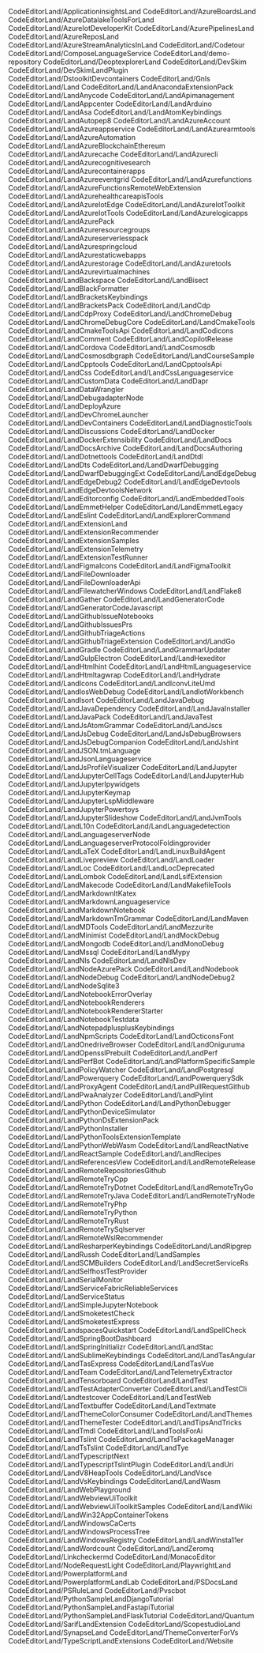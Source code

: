 CodeEditorLand/ApplicationinsightsLand
CodeEditorLand/AzureBoardsLand
CodeEditorLand/AzureDatalakeToolsForLand
CodeEditorLand/AzureIotDeveloperKit
CodeEditorLand/AzurePipelinesLand
CodeEditorLand/AzureReposLand
CodeEditorLand/AzureStreamAnalyticsInLand
CodeEditorLand/Codetour
CodeEditorLand/ComposeLanguageService
CodeEditorLand/demo-repository
CodeEditorLand/DeoptexplorerLand
CodeEditorLand/DevSkim
CodeEditorLand/DevSkimLandPlugin
CodeEditorLand/DstoolkitDevcontainers
CodeEditorLand/Gnls
CodeEditorLand/Land
CodeEditorLand/LandAnacondaExtensionPack
CodeEditorLand/LandAnycode
CodeEditorLand/LandApimanagement
CodeEditorLand/LandAppcenter
CodeEditorLand/LandArduino
CodeEditorLand/LandAsa
CodeEditorLand/LandAtomKeybindings
CodeEditorLand/LandAutopep8
CodeEditorLand/LandAzureAccount
CodeEditorLand/LandAzureappservice
CodeEditorLand/LandAzurearmtools
CodeEditorLand/LandAzureAutomation
CodeEditorLand/LandAzureBlockchainEthereum
CodeEditorLand/LandAzurecache
CodeEditorLand/LandAzurecli
CodeEditorLand/LandAzurecognitivesearch
CodeEditorLand/LandAzurecontainerapps
CodeEditorLand/LandAzureeventgrid
CodeEditorLand/LandAzurefunctions
CodeEditorLand/LandAzureFunctionsRemoteWebExtension
CodeEditorLand/LandAzurehealthcareapisTools
CodeEditorLand/LandAzureIotEdge
CodeEditorLand/LandAzureIotToolkit
CodeEditorLand/LandAzureIotTools
CodeEditorLand/LandAzurelogicapps
CodeEditorLand/LandAzurePack
CodeEditorLand/LandAzureresourcegroups
CodeEditorLand/LandAzureserverlesspack
CodeEditorLand/LandAzurespringcloud
CodeEditorLand/LandAzurestaticwebapps
CodeEditorLand/LandAzurestorage
CodeEditorLand/LandAzuretools
CodeEditorLand/LandAzurevirtualmachines
CodeEditorLand/LandBackspace
CodeEditorLand/LandBisect
CodeEditorLand/LandBlackFormatter
CodeEditorLand/LandBracketsKeybindings
CodeEditorLand/LandBracketsPack
CodeEditorLand/LandCdp
CodeEditorLand/LandCdpProxy
CodeEditorLand/LandChromeDebug
CodeEditorLand/LandChromeDebugCore
CodeEditorLand/LandCmakeTools
CodeEditorLand/LandCmakeToolsApi
CodeEditorLand/LandCodicons
CodeEditorLand/LandComment
CodeEditorLand/LandCopilotRelease
CodeEditorLand/LandCordova
CodeEditorLand/LandCosmosdb
CodeEditorLand/LandCosmosdbgraph
CodeEditorLand/LandCourseSample
CodeEditorLand/LandCpptools
CodeEditorLand/LandCpptoolsApi
CodeEditorLand/LandCss
CodeEditorLand/LandCssLanguageservice
CodeEditorLand/LandCustomData
CodeEditorLand/LandDapr
CodeEditorLand/LandDataWrangler
CodeEditorLand/LandDebugadapterNode
CodeEditorLand/LandDeployAzure
CodeEditorLand/LandDevChromeLauncher
CodeEditorLand/LandDevContainers
CodeEditorLand/LandDiagnosticTools
CodeEditorLand/LandDiscussions
CodeEditorLand/LandDocker
CodeEditorLand/LandDockerExtensibility
CodeEditorLand/LandDocs
CodeEditorLand/LandDocsArchive
CodeEditorLand/LandDocsAuthoring
CodeEditorLand/LandDotnettools
CodeEditorLand/LandDtdl
CodeEditorLand/LandDts
CodeEditorLand/LandDwarfDebugging
CodeEditorLand/LandDwarfDebuggingExt
CodeEditorLand/LandEdgeDebug
CodeEditorLand/LandEdgeDebug2
CodeEditorLand/LandEdgeDevtools
CodeEditorLand/LandEdgeDevtoolsNetwork
CodeEditorLand/LandEditorconfig
CodeEditorLand/LandEmbeddedTools
CodeEditorLand/LandEmmetHelper
CodeEditorLand/LandEmmetLegacy
CodeEditorLand/LandEslint
CodeEditorLand/LandExplorerCommand
CodeEditorLand/LandExtensionLand
CodeEditorLand/LandExtensionRecommender
CodeEditorLand/LandExtensionSamples
CodeEditorLand/LandExtensionTelemetry
CodeEditorLand/LandExtensionTestRunner
CodeEditorLand/LandFigmaIcons
CodeEditorLand/LandFigmaToolkit
CodeEditorLand/LandFileDownloader
CodeEditorLand/LandFileDownloaderApi
CodeEditorLand/LandFilewatcherWindows
CodeEditorLand/LandFlake8
CodeEditorLand/LandGather
CodeEditorLand/LandGeneratorCode
CodeEditorLand/LandGeneratorCodeJavascript
CodeEditorLand/LandGithubIssueNotebooks
CodeEditorLand/LandGithubIssuesPrs
CodeEditorLand/LandGithubTriageActions
CodeEditorLand/LandGithubTriageExtension
CodeEditorLand/LandGo
CodeEditorLand/LandGradle
CodeEditorLand/LandGrammarUpdater
CodeEditorLand/LandGulpElectron
CodeEditorLand/LandHexeditor
CodeEditorLand/LandHtmlhint
CodeEditorLand/LandHtmlLanguageservice
CodeEditorLand/LandHtmltagwrap
CodeEditorLand/LandHydrate
CodeEditorLand/LandIcons
CodeEditorLand/LandIconvLiteUmd
CodeEditorLand/LandIosWebDebug
CodeEditorLand/LandIotWorkbench
CodeEditorLand/LandIsort
CodeEditorLand/LandJavaDebug
CodeEditorLand/LandJavaDependency
CodeEditorLand/LandJavaInstaller
CodeEditorLand/LandJavaPack
CodeEditorLand/LandJavaTest
CodeEditorLand/LandJsAtomGrammar
CodeEditorLand/LandJscs
CodeEditorLand/LandJsDebug
CodeEditorLand/LandJsDebugBrowsers
CodeEditorLand/LandJsDebugCompanion
CodeEditorLand/LandJshint
CodeEditorLand/LandJSON.tmLanguage
CodeEditorLand/LandJsonLanguageservice
CodeEditorLand/LandJsProfileVisualizer
CodeEditorLand/LandJupyter
CodeEditorLand/LandJupyterCellTags
CodeEditorLand/LandJupyterHub
CodeEditorLand/LandJupyterIpywidgets
CodeEditorLand/LandJupyterKeymap
CodeEditorLand/LandJupyterLspMiddleware
CodeEditorLand/LandJupyterPowertoys
CodeEditorLand/LandJupyterSlideshow
CodeEditorLand/LandJvmTools
CodeEditorLand/LandL10n
CodeEditorLand/LandLanguagedetection
CodeEditorLand/LandLanguageserverNode
CodeEditorLand/LandLanguageserverProtocolFoldingprovider
CodeEditorLand/LandLaTeX
CodeEditorLand/LandLinuxBuildAgent
CodeEditorLand/LandLivepreview
CodeEditorLand/LandLoader
CodeEditorLand/LandLoc
CodeEditorLand/LandLocDeprecated
CodeEditorLand/LandLombok
CodeEditorLand/LandLsifExtension
CodeEditorLand/LandMakecode
CodeEditorLand/LandMakefileTools
CodeEditorLand/LandMarkdownItKatex
CodeEditorLand/LandMarkdownLanguageservice
CodeEditorLand/LandMarkdownNotebook
CodeEditorLand/LandMarkdownTmGrammar
CodeEditorLand/LandMaven
CodeEditorLand/LandMDTools
CodeEditorLand/LandMezzurite
CodeEditorLand/LandMinimist
CodeEditorLand/LandMockDebug
CodeEditorLand/LandMongodb
CodeEditorLand/LandMonoDebug
CodeEditorLand/LandMssql
CodeEditorLand/LandMypy
CodeEditorLand/LandNls
CodeEditorLand/LandNlsDev
CodeEditorLand/LandNodeAzurePack
CodeEditorLand/LandNodebook
CodeEditorLand/LandNodeDebug
CodeEditorLand/LandNodeDebug2
CodeEditorLand/LandNodeSqlite3
CodeEditorLand/LandNotebookErrorOverlay
CodeEditorLand/LandNotebookRenderers
CodeEditorLand/LandNotebookRendererStarter
CodeEditorLand/LandNotebookTestdata
CodeEditorLand/LandNotepadplusplusKeybindings
CodeEditorLand/LandNpmScripts
CodeEditorLand/LandOcticonsFont
CodeEditorLand/LandOnedriveBrowser
CodeEditorLand/LandOniguruma
CodeEditorLand/LandOpensslPrebuilt
CodeEditorLand/LandPerf
CodeEditorLand/LandPerfBot
CodeEditorLand/LandPlatformSpecificSample
CodeEditorLand/LandPolicyWatcher
CodeEditorLand/LandPostgresql
CodeEditorLand/LandPowerquery
CodeEditorLand/LandPowerquerySdk
CodeEditorLand/LandProxyAgent
CodeEditorLand/LandPullRequestGithub
CodeEditorLand/LandPwaAnalyzer
CodeEditorLand/LandPylint
CodeEditorLand/LandPython
CodeEditorLand/LandPythonDebugger
CodeEditorLand/LandPythonDeviceSimulator
CodeEditorLand/LandPythonDsExtensionPack
CodeEditorLand/LandPythonInstaller
CodeEditorLand/LandPythonToolsExtensionTemplate
CodeEditorLand/LandPythonWebWasm
CodeEditorLand/LandReactNative
CodeEditorLand/LandReactSample
CodeEditorLand/LandRecipes
CodeEditorLand/LandReferencesView
CodeEditorLand/LandRemoteRelease
CodeEditorLand/LandRemoteRepositoriesGithub
CodeEditorLand/LandRemoteTryCpp
CodeEditorLand/LandRemoteTryDotnet
CodeEditorLand/LandRemoteTryGo
CodeEditorLand/LandRemoteTryJava
CodeEditorLand/LandRemoteTryNode
CodeEditorLand/LandRemoteTryPhp
CodeEditorLand/LandRemoteTryPython
CodeEditorLand/LandRemoteTryRust
CodeEditorLand/LandRemoteTrySqlserver
CodeEditorLand/LandRemoteWslRecommender
CodeEditorLand/LandResharperKeybindings
CodeEditorLand/LandRipgrep
CodeEditorLand/LandRussh
CodeEditorLand/LandSamples
CodeEditorLand/LandSCMBuilders
CodeEditorLand/LandSecretServiceRs
CodeEditorLand/LandSelfhostTestProvider
CodeEditorLand/LandSerialMonitor
CodeEditorLand/LandServiceFabricReliableServices
CodeEditorLand/LandServiceStatus
CodeEditorLand/LandSimpleJupyterNotebook
CodeEditorLand/LandSmoketestCheck
CodeEditorLand/LandSmoketestExpress
CodeEditorLand/LandspacesQuickstart
CodeEditorLand/LandSpellCheck
CodeEditorLand/LandSpringBootDashboard
CodeEditorLand/LandSpringInitializr
CodeEditorLand/LandStac
CodeEditorLand/LandSublimeKeybindings
CodeEditorLand/LandTasAngular
CodeEditorLand/LandTasExpress
CodeEditorLand/LandTasVue
CodeEditorLand/LandTeam
CodeEditorLand/LandTelemetryExtractor
CodeEditorLand/LandTensorboard
CodeEditorLand/LandTest
CodeEditorLand/LandTestAdapterConverter
CodeEditorLand/LandTestCli
CodeEditorLand/Landtestcover
CodeEditorLand/LandTestWeb
CodeEditorLand/LandTextbuffer
CodeEditorLand/LandTextmate
CodeEditorLand/LandThemeColorConsumer
CodeEditorLand/LandThemes
CodeEditorLand/LandThemeTester
CodeEditorLand/LandTipsAndTricks
CodeEditorLand/LandTmdl
CodeEditorLand/LandToolsForAi
CodeEditorLand/LandTslint
CodeEditorLand/LandTsPackageManager
CodeEditorLand/LandTsTslint
CodeEditorLand/LandTye
CodeEditorLand/LandTypescriptNext
CodeEditorLand/LandTypescriptTslintPlugin
CodeEditorLand/LandUri
CodeEditorLand/LandV8HeapTools
CodeEditorLand/LandVsce
CodeEditorLand/LandVsKeybindings
CodeEditorLand/LandWasm
CodeEditorLand/LandWebPlayground
CodeEditorLand/LandWebviewUiToolkit
CodeEditorLand/LandWebviewUiToolkitSamples
CodeEditorLand/LandWiki
CodeEditorLand/LandWin32AppContainerTokens
CodeEditorLand/LandWindowsCaCerts
CodeEditorLand/LandWindowsProcessTree
CodeEditorLand/LandWindowsRegistry
CodeEditorLand/LandWinsta11er
CodeEditorLand/LandWordcount
CodeEditorLand/LandZeromq
CodeEditorLand/Linkcheckermd
CodeEditorLand/MonacoEditor
CodeEditorLand/NodeRequestLight
CodeEditorLand/PlaywrightLand
CodeEditorLand/PowerplatformLand
CodeEditorLand/PowerplatformLandLab
CodeEditorLand/PSDocsLand
CodeEditorLand/PSRuleLand
CodeEditorLand/Pvscbot
CodeEditorLand/PythonSampleLandDjangoTutorial
CodeEditorLand/PythonSampleLandFastapiTutorial
CodeEditorLand/PythonSampleLandFlaskTutorial
CodeEditorLand/Quantum
CodeEditorLand/SarifLandExtension
CodeEditorLand/ScopestudioLand
CodeEditorLand/SynapseLand
CodeEditorLand/ThemeConverterForVs
CodeEditorLand/TypeScriptLandExtensions
CodeEditorLand/Website
